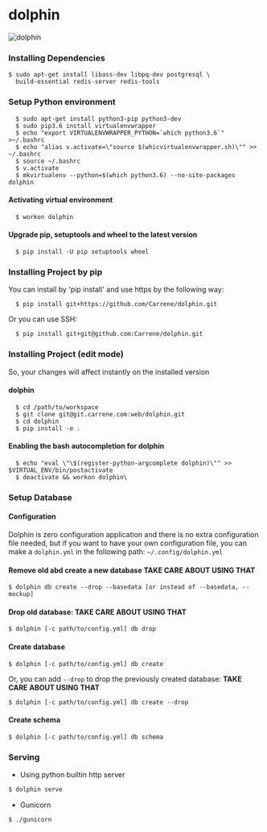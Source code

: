 # dolphin

![dolphin](https://www.wildquest.com/wp-content/gallery/wallpapers-2014/September-2017.jpg)

### Installing Dependencies

    $ sudo apt-get install libass-dev libpq-dev postgresql \
      build-essential redis-server redis-tools


### Setup Python environment

      $ sudo apt-get install python3-pip python3-dev
      $ sudo pip3.6 install virtualenvwrapper
      $ echo "export VIRTUALENVWRAPPER_PYTHON=`which python3.6`" >~/.bashrc
      $ echo "alias v.activate=\"source $(whicvirtualenvwrapper.sh)\"" >> ~/.bashrc
      $ source ~/.bashrc
      $ v.activate
      $ mkvirtualenv --python=$(which python3.6) --no-site-packages dolphin


#### Activating virtual environment

      $ workon dolphin

#### Upgrade pip, setuptools and wheel to the latest version

      $ pip install -U pip setuptools wheel


### Installing Project by pip
        
You can install by 'pip install' and use https by the following way:
      
      $ pip install git+https://github.com/Carrene/dolphin.git

Or you can use SSH:
      
      $ pip install git+git@github.com:Carrene/dolphin.git 


### Installing Project (edit mode)

So, your changes will affect instantly on the installed version

#### dolphin

      $ cd /path/to/workspace
      $ git clone git@git.carrene.com:web/dolphin.git
      $ cd dolphin
      $ pip install -e .

#### Enabling the bash autocompletion for dolphin

      $ echo "eval \"\$(register-python-argcomplete dolphin)\"" >> $VIRTUAL_ENV/bin/postactivate    
      $ deactivate && workon dolphin\
      
### Setup Database

#### Configuration

Dolphin is zero configuration application and there is no extra configuration file needed, but if you want to have your own 
configuration file, you can make a `dolphin.yml` in the following  path: `~/.config/dolphin.yml`

#### Remove old abd create a new database **TAKE CARE ABOUT USING THAT**

    $ dolphin db create --drop --basedata [or instead of --basedata, --mockup]

#### Drop old database: **TAKE CARE ABOUT USING THAT**

    $ dolphin [-c path/to/config.yml] db drop

#### Create database

    $ dolphin [-c path/to/config.yml] db create

Or, you can add `--drop` to drop the previously created database: **TAKE CARE ABOUT USING THAT**

    $ dolphin [-c path/to/config.yml] db create --drop
    
#### Create schema

    $ dolphin [-c path/to/config.yml] db schema      
      
### Serving

- Using python builtin http server

```bash
$ dolphin serve
```    

- Gunicorn

```bash
$ ./gunicorn
```
